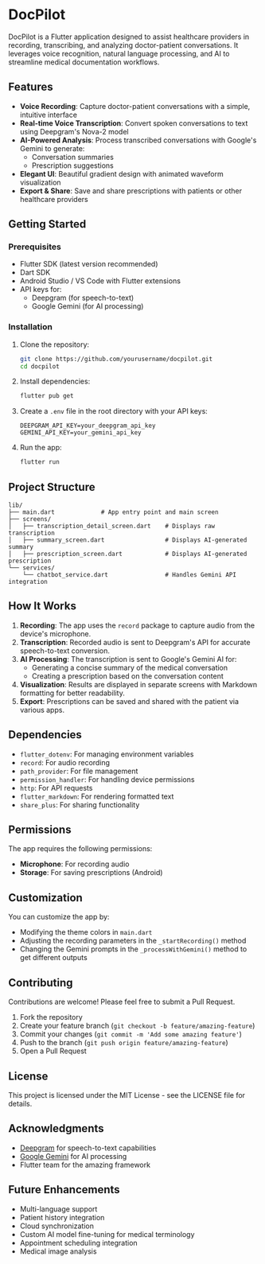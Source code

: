 # DocPilot

DocPilot is a Flutter application designed to assist healthcare providers in recording, transcribing, and analyzing doctor-patient conversations. It leverages voice recognition, natural language processing, and AI to streamline medical documentation workflows.

## Features

- **Voice Recording**: Capture doctor-patient conversations with a simple, intuitive interface
- **Real-time Voice Transcription**: Convert spoken conversations to text using Deepgram's Nova-2 model
- **AI-Powered Analysis**: Process transcribed conversations with Google's Gemini to generate:
    - Conversation summaries
    - Prescription suggestions
- **Elegant UI**: Beautiful gradient design with animated waveform visualization
- **Export & Share**: Save and share prescriptions with patients or other healthcare providers

## Getting Started

### Prerequisites

- Flutter SDK (latest version recommended)
- Dart SDK
- Android Studio / VS Code with Flutter extensions
- API keys for:
    - Deepgram (for speech-to-text)
    - Google Gemini (for AI processing)

### Installation

1. Clone the repository:
   ```bash
   git clone https://github.com/yourusername/docpilot.git
   cd docpilot
   ```

2. Install dependencies:
   ```bash
   flutter pub get
   ```

3. Create a `.env` file in the root directory with your API keys:
   ```
   DEEPGRAM_API_KEY=your_deepgram_api_key
   GEMINI_API_KEY=your_gemini_api_key
   ```

4. Run the app:
   ```bash
   flutter run
   ```

## Project Structure

```
lib/
├── main.dart             # App entry point and main screen
├── screens/
│   ├── transcription_detail_screen.dart    # Displays raw transcription
│   ├── summary_screen.dart                 # Displays AI-generated summary
│   ├── prescription_screen.dart            # Displays AI-generated prescription
└── services/
    └── chatbot_service.dart                # Handles Gemini API integration
```

## How It Works

1. **Recording**: The app uses the `record` package to capture audio from the device's microphone.
2. **Transcription**: Recorded audio is sent to Deepgram's API for accurate speech-to-text conversion.
3. **AI Processing**: The transcription is sent to Google's Gemini AI for:
    - Generating a concise summary of the medical conversation
    - Creating a prescription based on the conversation content
4. **Visualization**: Results are displayed in separate screens with Markdown formatting for better readability.
5. **Export**: Prescriptions can be saved and shared with the patient via various apps.

## Dependencies

- `flutter_dotenv`: For managing environment variables
- `record`: For audio recording
- `path_provider`: For file management
- `permission_handler`: For handling device permissions
- `http`: For API requests
- `flutter_markdown`: For rendering formatted text
- `share_plus`: For sharing functionality

## Permissions

The app requires the following permissions:

- **Microphone**: For recording audio
- **Storage**: For saving prescriptions (Android)

## Customization

You can customize the app by:

- Modifying the theme colors in `main.dart`
- Adjusting the recording parameters in the `_startRecording()` method
- Changing the Gemini prompts in the `_processWithGemini()` method to get different outputs

## Contributing

Contributions are welcome! Please feel free to submit a Pull Request.

1. Fork the repository
2. Create your feature branch (`git checkout -b feature/amazing-feature`)
3. Commit your changes (`git commit -m 'Add some amazing feature'`)
4. Push to the branch (`git push origin feature/amazing-feature`)
5. Open a Pull Request

## License

This project is licensed under the MIT License - see the LICENSE file for details.

## Acknowledgments

- [Deepgram](https://deepgram.com/) for speech-to-text capabilities
- [Google Gemini](https://ai.google.dev/) for AI processing
- Flutter team for the amazing framework

## Future Enhancements

- Multi-language support
- Patient history integration
- Cloud synchronization
- Custom AI model fine-tuning for medical terminology
- Appointment scheduling integration
- Medical image analysis
